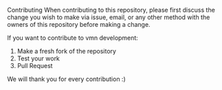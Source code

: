 Contributing When contributing to this repository, please first discuss the change you wish to make via issue, email, or
any other method with the owners of this repository before making a change.

If you want to contribute to vmn development:

1. Make a fresh fork of the repository
2. Test your work
3. Pull Request

We will thank you for every contribution :)
